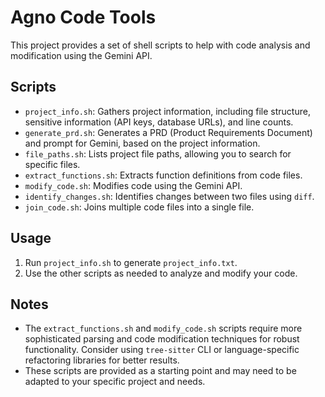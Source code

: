 # Agno Code Tools

This project provides a set of shell scripts to help with code analysis and modification using the Gemini API.

## Scripts

- `project_info.sh`: Gathers project information, including file structure, sensitive information (API keys, database URLs), and line counts.
- `generate_prd.sh`: Generates a PRD (Product Requirements Document) and prompt for Gemini, based on the project information.
- `file_paths.sh`: Lists project file paths, allowing you to search for specific files.
- `extract_functions.sh`: Extracts function definitions from code files.
- `modify_code.sh`: Modifies code using the Gemini API.
- `identify_changes.sh`: Identifies changes between two files using `diff`.
- `join_code.sh`: Joins multiple code files into a single file.

## Usage

1.  Run `project_info.sh` to generate `project_info.txt`.
2.  Use the other scripts as needed to analyze and modify your code.

## Notes

- The `extract_functions.sh` and `modify_code.sh` scripts require more sophisticated parsing and code modification techniques for robust functionality. Consider using `tree-sitter` CLI or language-specific refactoring libraries for better results.
- These scripts are provided as a starting point and may need to be adapted to your specific project and needs.